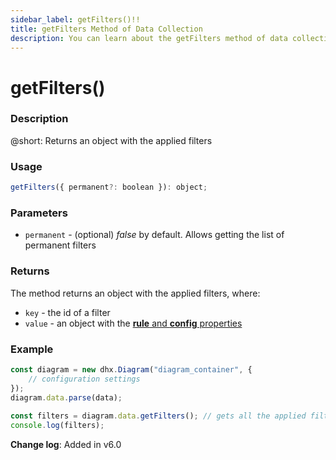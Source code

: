 ```yaml
---
sidebar_label: getFilters()!!
title: getFilters Method of Data Collection
description: You can learn about the getFilters method of data collection in the documentation of the DHTMLX JavaScript Diagram library. Browse developer guides and API reference, try out code examples and live demos, and download a free 30-day evaluation version of DHTMLX Diagram.
---
```


# getFilters()

### Description

@short: Returns an object with the applied filters 

### Usage

~~~js
getFilters({ permanent?: boolean }): object;
~~~

### Parameters

- `permanent` - (optional) *false* by default. Allows getting the list of permanent filters

### Returns

The method returns an object with the applied filters, where:
- `key` - the id of a filter 
- `value` - an object with the [**rule** and **config** properties](/api/data_collection/filter_method.md#parameters)

### Example

~~~jsx {6-7}
const diagram = new dhx.Diagram("diagram_container", {
    // configuration settings
});
diagram.data.parse(data);
    
const filters = diagram.data.getFilters(); // gets all the applied filters
console.log(filters);
~~~

**Change log**: Added in v6.0
